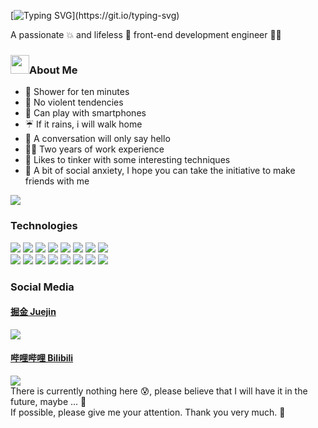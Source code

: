 [![Typing SVG](https://readme-typing-svg.demolab.com?font=Fira+Code&duration=4000&pause=2000&color=F70795&repeat=false&vCenter=true&random=false&width=800&height=30&lines=Hi%2C+I%E2%80%99m+Keylan%2C+a+front-end+development+engineer.)](https://git.io/typing-svg)

<div>A passionate 💥 and lifeless 🌚 front-end development engineer 👨‍💻 </div>

<h3><img style="width: 30px;"  src="https://camo.githubusercontent.com/6eca0ec910932cc3b8bee37e3f16934f4713f03f8a2985f5fca9e8144e72c4eb/68747470733a2f2f63646e2e6a7364656c6976722e6e65742f67682f4d616c655765622f706963747572652f696d616765732f74656368626c6f672f68692e676966"  />About Me</h3>

- 🛁 Shower for ten minutes
- 👊 No violent tendencies
- 📱 Can play with smartphones
- ☔️ If it rains, i will walk home
- 👸 A conversation will only say hello
- 👨‍💻 Two years of work experience
- 🙋 Likes to tinker with some interesting techniques
- 🤝 A bit of social anxiety, I hope you can take the initiative to make friends with me

<div>
  
</div>


<div>
  <img src="https://komarev.com/ghpvc/?username=Itkeytome&style=social">
  
</div>

<h3>Technologies</h3>

<div>
  <img src="https://img.shields.io/badge/-JavaScript-f6da1c?style=flat&logo=javascript&logoColor=white" />
  <img src="https://img.shields.io/badge/-TypeScript-2b6dbf?style=flat&logo=typescript&logoColor=white" />
  <img src="https://img.shields.io/badge/-Vue-001234e?style=flat&logo=vuedotjs&logoColor=white" />
  <img src="https://img.shields.io/badge/-React-00b4ce?style=flat&logo=react&logoColor=white" />
  <img src="https://img.shields.io/badge/-Taro-1234xc?style=flat&logo=wechat&logoColor=white" />
  <img src="https://img.shields.io/badge/-Node.js-3C873A?style=flat&logo=Node.js&logoColor=white" />
  <img src="https://img.shields.io/badge/-Koa-33333D?style=flat&logo=koa&logoColor=white" />
  <img src="https://img.shields.io/badge/-Express-3404d59?style=flat&logo=express&logoColor=white" />
</div>

<div>
  <img src="https://img.shields.io/badge/-Git-ee462c?style=flat&logo=git&logoColor=white" />
  <img src="https://img.shields.io/badge/-Docker-218bea?style=flat&logo=docker&logoColor=white" />
  <img src="https://img.shields.io/badge/-Github-black?style=flat&logo=github" />
  <img src="https://img.shields.io/badge/-Webpack-%232C3A42?style=flat-square&logo=webpack" />
  <img src="https://img.shields.io/badge/-ESLint-%234B32C3?style=flat-square&logo=eslint" />
  <img src="https://img.shields.io/badge/-Less-bf608e?style=flat&logo=less&logoColor=white" />
  <img src="https://img.shields.io/badge/-Sass-b37feb?style=flat&logo=sass&logoColor=white" />
  <img src="https://img.shields.io/badge/-Linux-123axc?style=flat&logo=linux&logoColor=white" />
</div>

<h3>Social Media</h3>

<h4><a href="https://juejin.cn/user/1698079717464174">掘金 Juejin</a></h4>

<div>
  
  <img src="https://stats.justsong.cn/api/juejin?id=1698079717464174&lang=zh-CN" />
</div>

<h4>
  <a href="https://juejin.cn/user/1698079717464174">哔哩哔哩 Bilibili</a>
</h4>

<div>
  <img src="https://img.shields.io/badge/dynamic/json?style=social&logo=Bilibili&color=%23ff69b4&logoColor=ff8cc6&label=%E5%93%94%E5%93%A9%E5%93%94%E5%93%A9%20Fans&query=%24.data.totalSubs&url=https%3A%2F%2Fapi.spencerwoo.com%2Fsubstats%2F%3Fsource%3Dbilibili%26queryKey%3D437449107"/>
  <div>
    There is currently nothing here 😰, please believe that I will have it in the future, maybe ... 🥹
  </div>
  <div>
    If possible, please give me your attention. Thank you very much. 🙏
  </div>
</div>




